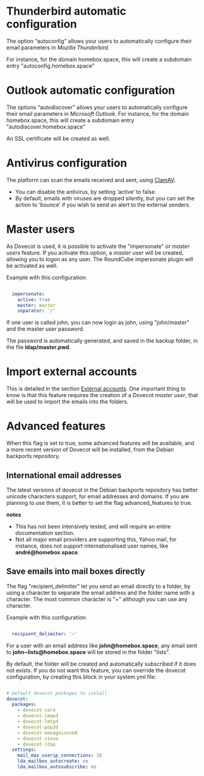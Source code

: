 # Thunderbird automatic configuration

The option “autoconfig” allows your users to
automatically configure their email parameters in _Mozilla
Thunderbird_.

For instance, for the domain homebox.space, this will create
a subdomain entry "autoconfig.homebox.space"

# Outlook automatic configuration

The options “autodiscover” allows your users to
automatically configure their email parameters in
_Microsoft Outlook_. For instance, for the domain homebox.space,
this will create a subdomain entry "autodiscover.homebox.space"

An SSL certificate will be created as well.

# Antivirus configuration

The platform can scan the emails received and sent, using
[ClamAV](https://clamav.net/).

- You can disable the antivirus, by setting ‘active’ to false.
- By default, emails with viruses are dropped silently, but you can
  set the action to ‘bounce’ if you wish to send an alert to the
  external senders.

# Master users

As Dovecot is used, it is possible to activate the "impersonate" or
_master users_ feature.  If you activate this option, a _master_ user
will be created, allowing you to logon as any user.  The RoundCube
impersonate plugin will be activated as well.

Example with this configuration:

```yaml

  impersonate:
    active: true
    master: master
    separator: '/'

```

If one user is called john, you can now login as john, using
"john/master" and the master user password.

The password is automatically generated, and saved in the backup
folder, in the file __ldap/master.pwd__.

# Import external accounts

This is detailed in the section [External accounts](external-accounts.md).
One important thing to know is that this feature requires the creation
of a Dovecot _master user_, that will be used to import the emails into the folders.

# Advanced features

When this flag is set to true, some advanced features will be
available, and a more recent version of Dovecot will be installed,
from the Debian backports repository.

## International email addresses

The latest versions of dovecot in the Debian backports repository has
better unicode characters support, for email addresses and domains. If
you are planning to use them, it is better to set the flag
advanced_features to true.

__notes__

- This has not been intensively tested, and will require an entire
  documentation section.
- Not all major email providers are supporting this, Yahoo mail, for
  instance, does not support internationalised user names, like
  __andré@homebox.space__.

## Save emails into mail boxes directly

The flag "recipient_delimiter" let you send an email directly to a
folder, by using a character to separate the email address and the
folder name with a character. The most common character is "+"
although you can use any character.

Example with this configuration:

```yaml

  recipient_delimiter: '~'

```
For a user with an email address like __john@homebox.space__, any
email sent to __john~lists@homebox.space__ will be stored in
the folder "lists".

By default, the folder will be created and automatically subscribed if
it does not exists.  If you do not want this feature, you can override
the dovecot configuration, by creating this block in your system.yml
file:

```yaml

# Default dovecot packages to install
dovecot:
  packages:
    - dovecot-core
    - dovecot-imapd
    - dovecot-lmtpd
    - dovecot-pop3d
    - dovecot-managesieved
    - dovecot-sieve
    - dovecot-ldap
  settings:
    mail_max_userip_connections: 10
    lda_mailbox_autocreate: no
    lda_mailbox_autosubscribe: no

```
